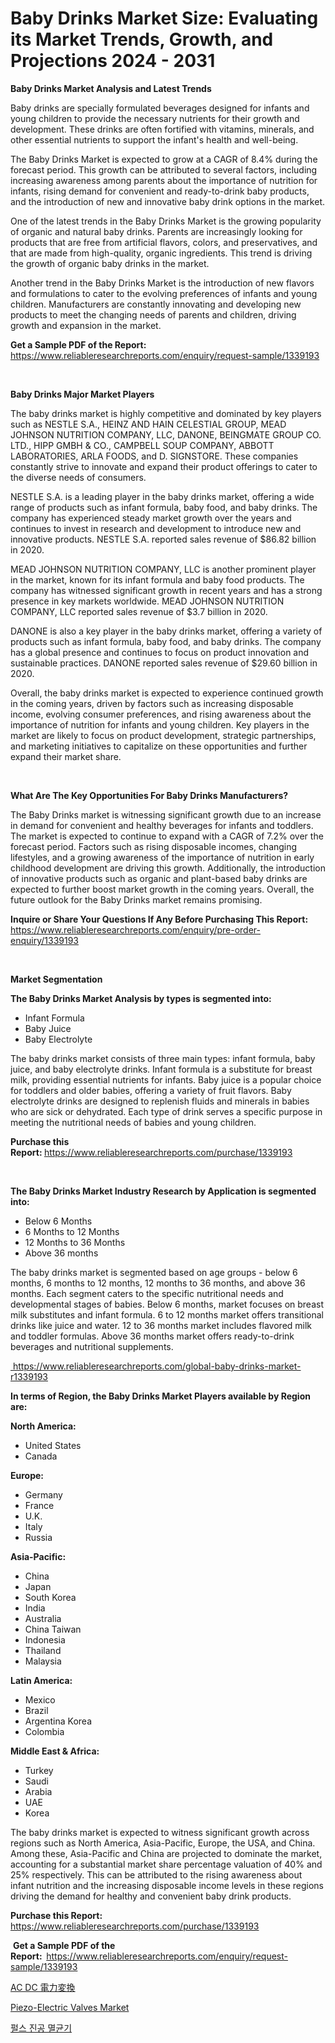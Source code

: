 <p><h1>Baby Drinks Market Size: Evaluating its Market Trends, Growth, and Projections 2024 - 2031</h1></p><p><strong>Baby Drinks Market Analysis and Latest Trends</strong></p>
<p><p>Baby drinks are specially formulated beverages designed for infants and young children to provide the necessary nutrients for their growth and development. These drinks are often fortified with vitamins, minerals, and other essential nutrients to support the infant's health and well-being.</p><p>The Baby Drinks Market is expected to grow at a CAGR of 8.4% during the forecast period. This growth can be attributed to several factors, including increasing awareness among parents about the importance of nutrition for infants, rising demand for convenient and ready-to-drink baby products, and the introduction of new and innovative baby drink options in the market.</p><p>One of the latest trends in the Baby Drinks Market is the growing popularity of organic and natural baby drinks. Parents are increasingly looking for products that are free from artificial flavors, colors, and preservatives, and that are made from high-quality, organic ingredients. This trend is driving the growth of organic baby drinks in the market.</p><p>Another trend in the Baby Drinks Market is the introduction of new flavors and formulations to cater to the evolving preferences of infants and young children. Manufacturers are constantly innovating and developing new products to meet the changing needs of parents and children, driving growth and expansion in the market.</p></p>
<p><strong>Get a Sample PDF of the Report:&nbsp;</strong> <a href="https://www.reliableresearchreports.com/enquiry/request-sample/1339193">https://www.reliableresearchreports.com/enquiry/request-sample/1339193</a></p>
<p>&nbsp;</p>
<p><strong>Baby Drinks Major Market Players</strong></p>
<p><p>The baby drinks market is highly competitive and dominated by key players such as NESTLE S.A., HEINZ AND HAIN CELESTIAL GROUP, MEAD JOHNSON NUTRITION COMPANY, LLC, DANONE, BEINGMATE GROUP CO. LTD., HIPP GMBH & CO., CAMPBELL SOUP COMPANY, ABBOTT LABORATORIES, ARLA FOODS, and D. SIGNSTORE. These companies constantly strive to innovate and expand their product offerings to cater to the diverse needs of consumers.</p><p>NESTLE S.A. is a leading player in the baby drinks market, offering a wide range of products such as infant formula, baby food, and baby drinks. The company has experienced steady market growth over the years and continues to invest in research and development to introduce new and innovative products. NESTLE S.A. reported sales revenue of $86.82 billion in 2020.</p><p>MEAD JOHNSON NUTRITION COMPANY, LLC is another prominent player in the market, known for its infant formula and baby food products. The company has witnessed significant growth in recent years and has a strong presence in key markets worldwide. MEAD JOHNSON NUTRITION COMPANY, LLC reported sales revenue of $3.7 billion in 2020.</p><p>DANONE is also a key player in the baby drinks market, offering a variety of products such as infant formula, baby food, and baby drinks. The company has a global presence and continues to focus on product innovation and sustainable practices. DANONE reported sales revenue of $29.60 billion in 2020.</p><p>Overall, the baby drinks market is expected to experience continued growth in the coming years, driven by factors such as increasing disposable income, evolving consumer preferences, and rising awareness about the importance of nutrition for infants and young children. Key players in the market are likely to focus on product development, strategic partnerships, and marketing initiatives to capitalize on these opportunities and further expand their market share.</p></p>
<p>&nbsp;</p>
<p><strong>What Are The Key Opportunities For Baby Drinks Manufacturers?</strong></p>
<p><p>The Baby Drinks market is witnessing significant growth due to an increase in demand for convenient and healthy beverages for infants and toddlers. The market is expected to continue to expand with a CAGR of 7.2% over the forecast period. Factors such as rising disposable incomes, changing lifestyles, and a growing awareness of the importance of nutrition in early childhood development are driving this growth. Additionally, the introduction of innovative products such as organic and plant-based baby drinks are expected to further boost market growth in the coming years. Overall, the future outlook for the Baby Drinks market remains promising.</p></p>
<p><strong>Inquire or Share Your Questions If Any Before Purchasing This Report:</strong> <a href="https://www.reliableresearchreports.com/enquiry/pre-order-enquiry/1339193">https://www.reliableresearchreports.com/enquiry/pre-order-enquiry/1339193</a></p>
<p>&nbsp;</p>
<p><strong>Market Segmentation</strong></p>
<p><strong>The Baby Drinks Market Analysis by types is segmented into:</strong></p>
<p><ul><li>Infant Formula</li><li>Baby Juice</li><li>Baby Electrolyte</li></ul></p>
<p><p>The baby drinks market consists of three main types: infant formula, baby juice, and baby electrolyte drinks. Infant formula is a substitute for breast milk, providing essential nutrients for infants. Baby juice is a popular choice for toddlers and older babies, offering a variety of fruit flavors. Baby electrolyte drinks are designed to replenish fluids and minerals in babies who are sick or dehydrated. Each type of drink serves a specific purpose in meeting the nutritional needs of babies and young children.</p></p>
<p><strong>Purchase this Report:&nbsp;</strong><a href="https://www.reliableresearchreports.com/purchase/1339193">https://www.reliableresearchreports.com/purchase/1339193</a></p>
<p>&nbsp;</p>
<p><strong>The Baby Drinks Market Industry Research by Application is segmented into:</strong></p>
<p><ul><li>Below 6 Months</li><li>6 Months to 12 Months</li><li>12 Months to 36 Months</li><li>Above 36 months</li></ul></p>
<p><p>The baby drinks market is segmented based on age groups - below 6 months, 6 months to 12 months, 12 months to 36 months, and above 36 months. Each segment caters to the specific nutritional needs and developmental stages of babies. Below 6 months, market focuses on breast milk substitutes and infant formula. 6 to 12 months market offers transitional drinks like juice and water. 12 to 36 months market includes flavored milk and toddler formulas. Above 36 months market offers ready-to-drink beverages and nutritional supplements.</p></p>
<p><a href="https://www.reliableresearchreports.com/global-baby-drinks-market-r1339193">&nbsp;https://www.reliableresearchreports.com/global-baby-drinks-market-r1339193</a></p>
<p><strong>In terms of Region, the Baby Drinks Market Players available by Region are:</strong></p>
<p>
    <p> <strong> North America: </strong>
        <ul>
            <li>United States</li>
            <li>Canada</li>
        </ul>
        </p> 
    <p> <strong> Europe: </strong>
        <ul>
            <li>Germany</li>
            <li>France</li>
            <li>U.K.</li>
            <li>Italy</li>
            <li>Russia</li>
        </ul>
        </p> 
    <p> <strong> Asia-Pacific: </strong>
        <ul>
            <li>China</li>
            <li>Japan</li>
            <li>South Korea</li>
            <li>India</li>
            <li>Australia</li>
            <li>China Taiwan</li>
            <li>Indonesia</li>
            <li>Thailand</li>
            <li>Malaysia</li>
        </ul>
        </p> 
    <p> <strong> Latin America: </strong>
        <ul>
            <li>Mexico</li>
            <li>Brazil</li>
            <li>Argentina Korea</li>
            <li>Colombia</li>
        </ul>
        </p> 
    <p> <strong> Middle East & Africa: </strong>
        <ul>
            <li>Turkey</li>
            <li>Saudi</li>
            <li>Arabia</li>
            <li>UAE</li>
            <li>Korea</li>
        </ul>
    </p>
    </p>
<p><p>The baby drinks market is expected to witness significant growth across regions such as North America, Asia-Pacific, Europe, the USA, and China. Among these, Asia-Pacific and China are projected to dominate the market, accounting for a substantial market share percentage valuation of 40% and 25% respectively. This can be attributed to the rising awareness about infant nutrition and the increasing disposable income levels in these regions driving the demand for healthy and convenient baby drink products.</p></p>
<p><strong>Purchase this Report: </strong><a href="https://www.reliableresearchreports.com/purchase/1339193">https://www.reliableresearchreports.com/purchase/1339193</a></p>
<p>&nbsp;<strong>Get a Sample PDF of the Report:&nbsp;&nbsp;</strong><a href="https://www.reliableresearchreports.com/enquiry/request-sample/1339193">https://www.reliableresearchreports.com/enquiry/request-sample/1339193</a></p>
<p><strong></strong></p>
<p><p><a href="https://github.com/jkjreqjscoxx7/Market-Research-Report-List-2/blob/main/3606249124257.md">AC DC 電力変換</a></p><p><a href="https://github.com/joannagoyvaerts/Market-Research-Report-List-3/blob/main/piezo-electric-valves-market.md">Piezo-Electric Valves Market</a></p><p><a href="https://medium.com/@stanleylyittle554467/%ED%8E%84%EC%8A%A4-%EC%A7%84%EA%B3%B5-%EC%82%B4%EA%B7%A0%EA%B8%B0-%EC%8B%9C%EC%9E%A5-%EC%A1%B0%EC%82%AC-%EB%B3%B4%EA%B3%A0%EC%84%9C-%EC%97%AD%EC%82%AC-%EB%B0%8F-2024%EB%85%84%EB%B6%80%ED%84%B0-2031%EB%85%84%EA%B9%8C%EC%A7%80%EC%9D%98-%EC%98%88%EC%B8%A1-0a65f1bf0171">펄스 진공 멸균기</a></p></p>